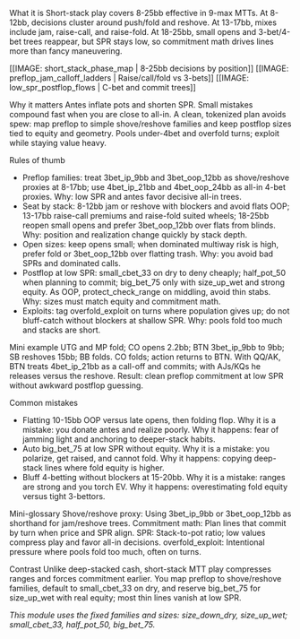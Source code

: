 What it is
Short-stack play covers 8-25bb effective in 9-max MTTs. At 8-12bb, decisions cluster around push/fold and reshove. At 13-17bb, mixes include jam, raise-call, and raise-fold. At 18-25bb, small opens and 3-bet/4-bet trees reappear, but SPR stays low, so commitment math drives lines more than fancy maneuvering.

[[IMAGE: short_stack_phase_map | 8-25bb decisions by position]]
[[IMAGE: preflop_jam_calloff_ladders | Raise/call/fold vs 3-bets]]
[[IMAGE: low_spr_postflop_flows | C-bet and commit trees]]

Why it matters
Antes inflate pots and shorten SPR. Small mistakes compound fast when you are close to all-in. A clean, tokenized plan avoids spew: map preflop to simple shove/reshove families and keep postflop sizes tied to equity and geometry. Pools under-4bet and overfold turns; exploit while staying value heavy.

Rules of thumb
- Preflop families: treat 3bet_ip_9bb and 3bet_oop_12bb as shove/reshove proxies at 8-17bb; use 4bet_ip_21bb and 4bet_oop_24bb as all-in 4-bet proxies. Why: low SPR and antes favor decisive all-in trees.
- Seat by stack: 8-12bb jam or reshove with blockers and avoid flats OOP; 13-17bb raise-call premiums and raise-fold suited wheels; 18-25bb reopen small opens and prefer 3bet_oop_12bb over flats from blinds. Why: position and realization change quickly by stack depth.
- Open sizes: keep opens small; when dominated multiway risk is high, prefer fold or 3bet_oop_12bb over flatting trash. Why: you avoid bad SPRs and dominated calls.
- Postflop at low SPR: small_cbet_33 on dry to deny cheaply; half_pot_50 when planning to commit; big_bet_75 only with size_up_wet and strong equity. As OOP, protect_check_range on middling, avoid thin stabs. Why: sizes must match equity and commitment math.
- Exploits: tag overfold_exploit on turns where population gives up; do not bluff-catch without blockers at shallow SPR. Why: pools fold too much and stacks are short.

Mini example
UTG and MP fold; CO opens 2.2bb; BTN 3bet_ip_9bb to 9bb; SB reshoves 15bb; BB folds. CO folds; action returns to BTN. With QQ/AK, BTN treats 4bet_ip_21bb as a call-off and commits; with AJs/KQs he releases versus the reshove. Result: clean preflop commitment at low SPR without awkward postflop guessing.

Common mistakes
- Flatting 10-15bb OOP versus late opens, then folding flop. Why it is a mistake: you donate antes and realize poorly. Why it happens: fear of jamming light and anchoring to deeper-stack habits.
- Auto big_bet_75 at low SPR without equity. Why it is a mistake: you polarize, get raised, and cannot fold. Why it happens: copying deep-stack lines where fold equity is higher.
- Bluff 4-betting without blockers at 15-20bb. Why it is a mistake: ranges are strong and you torch EV. Why it happens: overestimating fold equity versus tight 3-bettors.

Mini-glossary
Shove/reshove proxy: Using 3bet_ip_9bb or 3bet_oop_12bb as shorthand for jam/reshove trees.
Commitment math: Plan lines that commit by turn when price and SPR align.
SPR: Stack-to-pot ratio; low values compress play and favor all-in decisions.
overfold_exploit: Intentional pressure where pools fold too much, often on turns.

Contrast
Unlike deep-stacked cash, short-stack MTT play compresses ranges and forces commitment earlier. You map preflop to shove/reshove families, default to small_cbet_33 on dry, and reserve big_bet_75 for size_up_wet with real equity; most thin lines vanish at low SPR.

_This module uses the fixed families and sizes: size_down_dry, size_up_wet; small_cbet_33, half_pot_50, big_bet_75._
